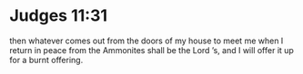 # Judges 11:31

then whatever comes out from the doors of my house to meet me when I return in peace from the Ammonites shall be the Lord ’s, and I will offer it up for a burnt offering.
